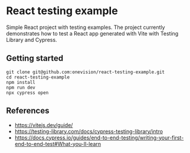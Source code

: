 # React testing example
Simple React project with testing examples. The project currently demonstrates how to test a React app generated with Vite with Testing Library and Cypress. 

## Getting started
```
git clone git@github.com:onevision/react-testing-example.git
cd react-testing-example
npm install
npm run dev
npx cypress open
```

## References
- https://vitejs.dev/guide/
- https://testing-library.com/docs/cypress-testing-library/intro
- https://docs.cypress.io/guides/end-to-end-testing/writing-your-first-end-to-end-test#What-you-ll-learn

